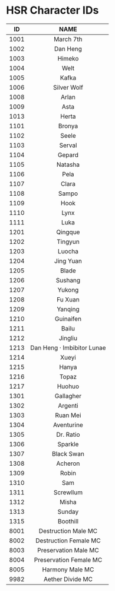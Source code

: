 # HSR Character IDs

|  ID  | NAME | 
| :--: | :--: |
| 1001 | March 7th |
| 1002 | Dan Heng |
| 1003 | Himeko |
| 1004 | Welt |
| 1005 | Kafka |
| 1006 | Silver Wolf |
| 1008 | Arlan |
| 1009 | Asta |
| 1013 | Herta |
| 1101 | Bronya |
| 1102 | Seele |
| 1103 | Serval |
| 1104 | Gepard |
| 1105 | Natasha |
| 1106 | Pela |
| 1107 | Clara |
| 1108 | Sampo |
| 1109 | Hook |
| 1110 | Lynx |
| 1111 | Luka |
| 1201 | Qingque |
| 1202 | Tingyun |
| 1203 | Luocha |
| 1204 | Jing Yuan |
| 1205 | Blade |
| 1206 | Sushang |
| 1207 | Yukong |
| 1208 | Fu Xuan |
| 1209 | Yanqing |
| 1210 | Guinaifen |
| 1211 | Bailu |
| 1212 | Jingliu |
| 1213 | Dan Heng · Imbibitor Lunae |
| 1214 | Xueyi |
| 1215 | Hanya |
| 1216 | Topaz |
| 1217 | Huohuo |
| 1301 | Gallagher |
| 1302 | Argenti |
| 1303 | Ruan Mei |
| 1304 | Aventurine | 
| 1305 | Dr. Ratio |
| 1306 | Sparkle |
| 1307 | Black Swan |
| 1308 | Acheron |
| 1309 | Robin |
| 1310 | Sam |
| 1311 | Screwllum |
| 1312 | Misha |
| 1313 | Sunday |
| 1315 | Boothill |
| 8001 | Destruction Male MC |
| 8002 | Destruction Female MC |
| 8003 | Preservation Male MC |
| 8004 | Preservation Female MC |
| 8005 | Harmony Male MC |
| 9982 | Aether Divide MC |